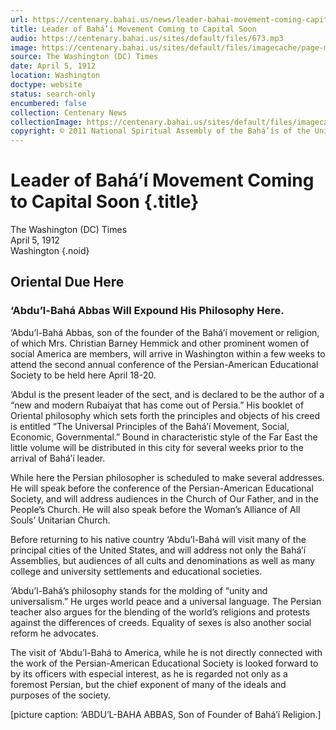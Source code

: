 ```yaml
---
url: https://centenary.bahai.us/news/leader-bahai-movement-coming-capital-soon-0
title: Leader of Bahá’í Movement Coming to Capital Soon
audio: https://centenary.bahai.us/sites/default/files/673.mp3
image: https://centenary.bahai.us/sites/default/files/imagecache/page-main-image/images/press_clippings/04-05-1912%20Washington%20Times%20Leader%20Bahai%20Movement%20Coming%20Capital%20Soon_0.png
source: The Washington (DC) Times
date: April 5, 1912
location: Washington
doctype: website
status: search-only
encumbered: false
collection: Centenary News
collectionImage: https://centenary.bahai.us/sites/default/files/imagecache/theme-image/main_image/abdulbaha-overview-small_0.jpg
copyright: © 2011 National Spiritual Assembly of the Bahá’ís of the United States
---
```



# Leader of Bahá’í Movement Coming to Capital Soon {.title}

The Washington (DC) Times  
April 5, 1912  
Washington
{.noid}  



## Oriental Due Here

### ‘Abdu’l-Bahá Abbas Will Expound His Philosophy Here.

‘Abdu’l-Bahá Abbas, son of the founder of the Bahá’í movement or religion, of which Mrs. Christian Barney Hemmick and other prominent women of social America are members, will arrive in Washington within a few weeks to attend the second annual conference of the Persian-American Educational Society to be held here April 18-20.

‘Abdul is the present leader of the sect, and is declared to be the author of a “new and modern Rubaiyat that has come out of Persia.” His booklet of Oriental philosophy which sets forth the principles and objects of his creed is entitled “The Universal Principles of the Bahá’í Movement, Social, Economic, Governmental.” Bound in characteristic style of the Far East the little volume will be distributed in this city for several weeks prior to the arrival of Bahá’í leader.

While here the Persian philosopher is scheduled to make several addresses. He will speak before the conference of the Persian-American Educational Society, and will address audiences in the Church of Our Father, and in the People’s Church. He will also speak before the Woman’s Alliance of All Souls’ Unitarian Church.

Before returning to his native country ‘Abdu’l-Bahá will visit many of the principal cities of the United States, and will address not only the Bahá’í Assemblies, but audiences of all cults and denominations as well as many college and university settlements and educational societies.

‘Abdu’l-Bahá’s philosophy stands for the molding of “unity and universalism.” He urges world peace and a universal language. The Persian teacher also argues for the blending of the world’s religions and protests against the differences of creeds. Equality of sexes is also another social reform he advocates.

The visit of ‘Abdu’l-Bahá to America, while he is not directly connected with the work of the Persian-American Educational Society is looked forward to by its officers with especial interest, as he is regarded not only as a foremost Persian, but the chief exponent of many of the ideals and purposes of the society.

\[picture caption: ‘ABDU’L-BAHA ABBAS, Son of Founder of Bahá’í Religion.\]